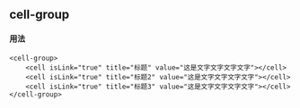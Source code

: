 cell-group
------------

#### 用法

```
<cell-group>
    <cell isLink="true" title="标题" value="这是文字文字文字文字"></cell>
    <cell isLink="true" title="标题2" value="这是文字文字文字文字"></cell>
    <cell isLink="true" title="标题3" value="这是文字文字文字文字"></cell>
</cell-group>
```